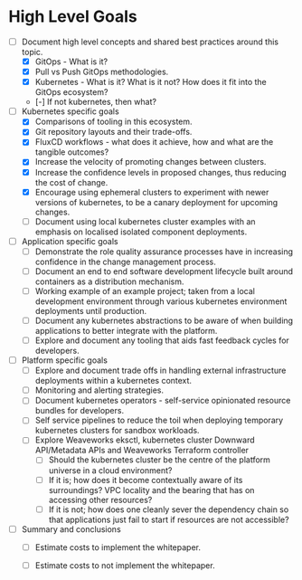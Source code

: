 # High Level Goals

- [ ] Document high level concepts and shared best practices around this topic.
  - [x] GitOps - What is it?
  - [x] Pull vs Push GitOps methodologies.
  - [x] Kubernetes - What is it? What is it not? How does it fit into the GitOps ecosystem?
  - [-] If not kubernetes, then what?
- [ ] Kubernetes specific goals
  - [x] Comparisons of tooling in this ecosystem.
  - [x] Git repository layouts and their trade-offs.
  - [x] FluxCD workflows - what does it achieve, how and what are the tangible outcomes?
  - [x] Increase the velocity of promoting changes between clusters.
  - [x] Increase the confidence levels in proposed changes, thus reducing the cost of change.
  - [x] Encourage using ephemeral clusters to experiment with newer versions of kubernetes, to be a canary deployment for upcoming changes.
  - [ ] Document using local kubernetes cluster examples with an emphasis on localised isolated component deployments.
- [ ] Application specific goals
  - [ ] Demonstrate the role quality assurance processes have in increasing confidence in the change management process.
  - [ ] Document an end to end software development lifecycle built around containers as a distribution mechanism.
  - [ ] Working example of an example project; taken from a local development environment through various kubernetes environment deployments until production.
  - [ ] Document any kubernetes abstractions to be aware of when building applications to better integrate with the platform.
  - [ ] Explore and document any tooling that aids fast feedback cycles for developers.
- [ ] Platform specific goals
  - [ ] Explore and document trade offs in handling external infrastructure deployments within a kubernetes context.
  - [ ] Monitoring and alerting strategies.
  - [ ] Document kubernetes operators - self-service opinionated resource bundles for developers.
  - [ ] Self service pipelines to reduce the toil when deploying temporary kubernetes clusters for sandbox workloads.
  - [ ] Explore Weaveworks eksctl, kubernetes cluster Downward API/Metadata APIs and Weaveworks Terraform controller
    - [ ] Should the kubernetes cluster be the centre of the platform universe in a cloud environment?
    - [ ] If it is; how does it become contextually aware of its surroundings? VPC locality and the bearing that has on accessing other resources?
    - [ ] If it is not; how does one cleanly sever the dependency chain so that applications just fail to start if resources are not accessible?
- [ ] Summary and conclusions
  - [ ] Estimate costs to implement the whitepaper.
  - [ ] Estimate costs to not implement the whitepaper.


